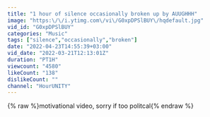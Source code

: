 ```yaml
---
title: "1 hour of silence occasionally broken up by AUUGHHH"
image: "https:\/\/i.ytimg.com\/vi\/G0xpDPSlBUY\/hqdefault.jpg"
vid_id: "G0xpDPSlBUY"
categories: "Music"
tags: ["silence","occasionally","broken"]
date: "2022-04-23T14:55:39+03:00"
vid_date: "2022-03-21T12:13:01Z"
duration: "PT1H"
viewcount: "4580"
likeCount: "138"
dislikeCount: ""
channel: "HourUNITY"
---
```

{% raw %}motivational video, sorry if too politcal{% endraw %}
